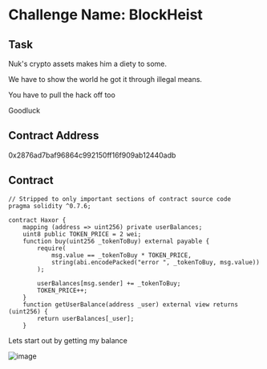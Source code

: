 # Challenge Name: BlockHeist

## Task

Nuk's crypto assets makes him a diety to some.

We have to show the world he got it through illegal means.

You have to pull the hack off too

Goodluck

## Contract Address

0x2876ad7baf96864c992150ff16f909ab12440adb


## Contract

```sol
// Stripped to only important sections of contract source code
pragma solidity ^0.7.6;

contract Haxor {
    mapping (address => uint256) private userBalances;
    uint8 public TOKEN_PRICE = 2 wei;
    function buy(uint256 _tokenToBuy) external payable {
        require(
            msg.value == _tokenToBuy * TOKEN_PRICE, 
            string(abi.encodePacked("error ", _tokenToBuy, msg.value))
        );

        userBalances[msg.sender] += _tokenToBuy;
        TOKEN_PRICE++;
    }
    function getUserBalance(address _user) external view returns (uint256) {
        return userBalances[_user];
    }
```

Lets start out by getting my balance

![image](https://github.com/user-attachments/assets/c23e017b-8a1f-4bda-b086-0c967176d343)























